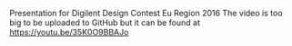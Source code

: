 Presentation for Digilent Design Contest Eu Region 2016
The video is too big to be uploaded to GitHub but it can be found at https://youtu.be/35K0O9BBAJo
